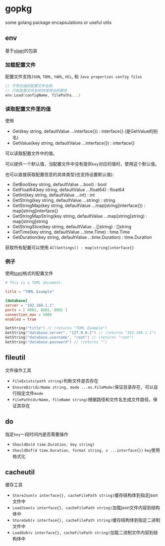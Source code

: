 # gopkg
some golang package encapsulations or useful utils
## env
基于[viper](https://github.com/spf13/viper)的包装

### 加载配置文件
配置文件支持`JSON`, `TOML`, `YAML`, `HCL`, 和 `Java properties config files`
```go
// 不带后缀的配置文件名称
// 只有配置文件名称则使用当前路径
env.Load(configName, filePaths...)
```

### 读取配置文件里的值
使用
- Get(key string, defaultValue ...interface{}) : interface{} (是GetValue的别名)
- GetValue(key string, defaultValue ...interface{}) : interface{}

可以读取配置文件中的值。

可以提供一个默认值，当配置文件中没有提供`key`对应的值时，使用这个默认值。

也可以直接获取配置信息的具体类型(也支持设置默认值):
- GetBool(key string, defaultValue ...bool) : bool
- GetFloat64(key string, defaultValue ...float64) : float64
- GetInt(key string, defaultValue ...int) : int
- GetString(key string, defaultValue ...string) : string
- GetStringMap(key string, defaultValue ...map[string]interface{}) : map[string]interface{}
- GetStringMapString(key string, defaultValue ...map[string]string) : map[string]string
- GetStringSlice(key string, defaultValue ...[]string) : []string
- GetTime(key string, defaultValue ...time.Time) : time.Time
- GetDuration(key string, defaultValue ...time.Duration) : time.Duration

获取所有配置可以使用 `AllSettings() : map[string]interface{}`

### 例子
使用[toml](https://github.com/toml-lang/toml)格式的配置文件
```toml
# This is a TOML document.

title = "TOML Example"

[database]
server = "192.168.1.1"
ports = [ 8001, 8001, 8002 ]
connection_max = 5000
enabled = true
```

```go
GetString("title") // (returns "TOML Example")
GetString("database.server", "127.0.0.1") // (returns "192.168.1.1")
GetString("database.username", "root") // (returns "root")
GetString("database.password") // (returns "")
```

## fileutil
文件操作工具

- `FileExists(path string)`判断文件是否存在
- `EnsureDir(dirName string, mode ...os.FileMode)`保证目录存在，可以自行指定文件`mode`
- `FilePath(dirName, fileName string)`根据路径和文件名生成文件路径，保证其存在

## do
指定`key`一段时间内是否需要操作

- `ShouldDo(d time.Duration, key string)`
- `ShouldDof(d time.Duration, format string, v ...interface{})` `key`使用格式化

## cacheutil
缓存工具

- `StoreJson(v interface{}, cacheFilePath string)`缓存结构体到指定json文件中
- `LoadJson(v interface{}, cacheFilePath string)`加载json文件内容到结构体中
- `StoreGob(v interface{}, cacheFilePath string)`缓存结构体到指定二进制文件中
- `LoadGob(v interface{}, cacheFilePath string)`加载二进制文件内容到结构体中